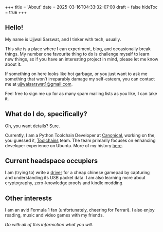 +++
title = 'About'
date = 2025-03-16T04:33:32-07:00
draft = false
hideToc = true
+++

## Hello!

My name is Ujjwal Sarswat, and I tinker with tech, usually.

This site is a place where I can experiment, blog, and occasionally break things. My number one favourite thing to do is challenge myself to learn new things, so if you have an interesting project in mind, please let me know about it.

If something on here looks like hot garbage, or you just want to ask me something that won’t irreparably damage my self-esteem, you can contact me at [ujjwalsarswat1@gmail.com](mailto:ujjwalsarswat1@gmail.com).

Feel free to sign me up for as many spam mailing lists as you like, I can take it.

## What do I do, specifically?

Oh, you want details? Sure.

Currently, I am a Python Toolchain Developer at [Canonical](https://canonical.com), working on the, you guessed it, [Toolchains](https://elvira.canonical.com/toolchains) team. The team primarily focuses on enhancing developer experience on Ubuntu. More of my history [here](https://www.linkedin.com/in/ujjwal-sarswat).

## Current headspace occupiers

I am (trying to) write a [driver](https://github.com/vmpyr/hid-shanwan) for a cheap chinese gamepad by capturing and understanding its USB packet data. I am also learning more about cryptography, zero-knowledge proofs and kindle modding.

## Other interests

I am an avid Formula 1 fan (unfortunately, cheering for Ferrari). I also enjoy reading, music and video games with my friends.

_Do with all of this information what you will._
